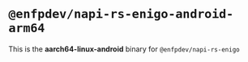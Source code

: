 # `@enfpdev/napi-rs-enigo-android-arm64`

This is the **aarch64-linux-android** binary for `@enfpdev/napi-rs-enigo`
